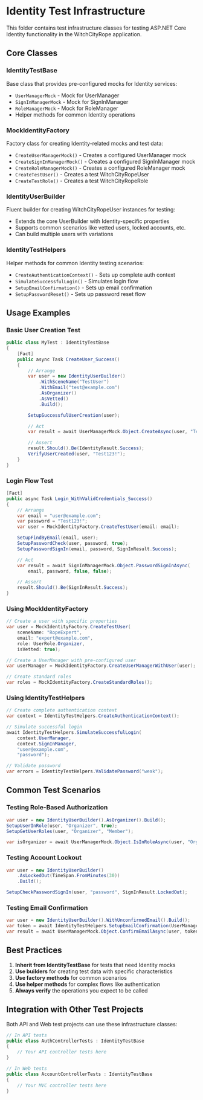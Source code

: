 # Identity Test Infrastructure

This folder contains test infrastructure classes for testing ASP.NET Core Identity functionality in the WitchCityRope application.

## Core Classes

### IdentityTestBase
Base class that provides pre-configured mocks for Identity services:
- `UserManagerMock` - Mock for UserManager<WitchCityRopeUser>
- `SignInManagerMock` - Mock for SignInManager<WitchCityRopeUser>
- `RoleManagerMock` - Mock for RoleManager<WitchCityRopeRole>
- Helper methods for common Identity operations

### MockIdentityFactory
Factory class for creating Identity-related mocks and test data:
- `CreateUserManagerMock()` - Creates a configured UserManager mock
- `CreateSignInManagerMock()` - Creates a configured SignInManager mock
- `CreateRoleManagerMock()` - Creates a configured RoleManager mock
- `CreateTestUser()` - Creates a test WitchCityRopeUser
- `CreateTestRole()` - Creates a test WitchCityRopeRole

### IdentityUserBuilder
Fluent builder for creating WitchCityRopeUser instances for testing:
- Extends the core UserBuilder with Identity-specific properties
- Supports common scenarios like vetted users, locked accounts, etc.
- Can build multiple users with variations

### IdentityTestHelpers
Helper methods for common Identity testing scenarios:
- `CreateAuthenticationContext()` - Sets up complete auth context
- `SimulateSuccessfulLogin()` - Simulates login flow
- `SetupEmailConfirmation()` - Sets up email confirmation
- `SetupPasswordReset()` - Sets up password reset flow

## Usage Examples

### Basic User Creation Test
```csharp
public class MyTest : IdentityTestBase
{
    [Fact]
    public async Task CreateUser_Success()
    {
        // Arrange
        var user = new IdentityUserBuilder()
            .WithSceneName("TestUser")
            .WithEmail("test@example.com")
            .AsOrganizer()
            .AsVetted()
            .Build();

        SetupSuccessfulUserCreation(user);

        // Act
        var result = await UserManagerMock.Object.CreateAsync(user, "Test123!");

        // Assert
        result.Should().Be(IdentityResult.Success);
        VerifyUserCreated(user, "Test123!");
    }
}
```

### Login Flow Test
```csharp
[Fact]
public async Task Login_WithValidCredentials_Success()
{
    // Arrange
    var email = "user@example.com";
    var password = "Test123!";
    var user = MockIdentityFactory.CreateTestUser(email: email);

    SetupFindByEmail(email, user);
    SetupPasswordCheck(user, password, true);
    SetupPasswordSignIn(email, password, SignInResult.Success);

    // Act
    var result = await SignInManagerMock.Object.PasswordSignInAsync(
        email, password, false, false);

    // Assert
    result.Should().Be(SignInResult.Success);
}
```

### Using MockIdentityFactory
```csharp
// Create a user with specific properties
var user = MockIdentityFactory.CreateTestUser(
    sceneName: "RopeExpert",
    email: "expert@example.com",
    role: UserRole.Organizer,
    isVetted: true);

// Create a UserManager with pre-configured user
var userManager = MockIdentityFactory.CreateUserManagerWithUser(user);

// Create standard roles
var roles = MockIdentityFactory.CreateStandardRoles();
```

### Using IdentityTestHelpers
```csharp
// Create complete authentication context
var context = IdentityTestHelpers.CreateAuthenticationContext();

// Simulate successful login
await IdentityTestHelpers.SimulateSuccessfulLogin(
    context.UserManager,
    context.SignInManager,
    "user@example.com",
    "password");

// Validate password
var errors = IdentityTestHelpers.ValidatePassword("weak");
```

## Common Test Scenarios

### Testing Role-Based Authorization
```csharp
var user = new IdentityUserBuilder().AsOrganizer().Build();
SetupUserInRole(user, "Organizer", true);
SetupGetUserRoles(user, "Organizer", "Member");

var isOrganizer = await UserManagerMock.Object.IsInRoleAsync(user, "Organizer");
```

### Testing Account Lockout
```csharp
var user = new IdentityUserBuilder()
    .AsLockedOut(TimeSpan.FromMinutes(30))
    .Build();

SetupCheckPasswordSignIn(user, "password", SignInResult.LockedOut);
```

### Testing Email Confirmation
```csharp
var user = new IdentityUserBuilder().WithUnconfirmedEmail().Build();
var token = await IdentityTestHelpers.SetupEmailConfirmation(UserManagerMock, user);
var result = await UserManagerMock.Object.ConfirmEmailAsync(user, token);
```

## Best Practices

1. **Inherit from IdentityTestBase** for tests that need Identity mocks
2. **Use builders** for creating test data with specific characteristics
3. **Use factory methods** for common scenarios
4. **Use helper methods** for complex flows like authentication
5. **Always verify** the operations you expect to be called

## Integration with Other Test Projects

Both API and Web test projects can use these infrastructure classes:

```csharp
// In API tests
public class AuthControllerTests : IdentityTestBase
{
    // Your API controller tests here
}

// In Web tests  
public class AccountControllerTests : IdentityTestBase
{
    // Your MVC controller tests here
}
```